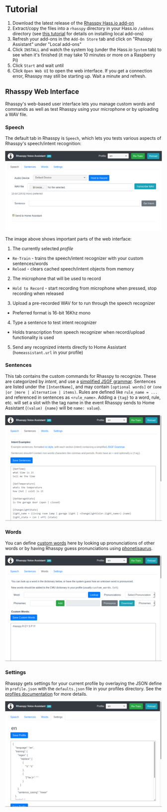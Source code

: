 Tutorial
==========

1. Download the latest release of the [Rhasspy Hass.io add-on](https://github.com/synesthesiam/rhasspy-hassio-addon/releases)
2. Extract/copy the files into a `rhasspy` directory in your Hass.io `/addons` directory (see [this tutorial](https://developers.home-assistant.io/docs/en/hassio_addon_tutorial.html) for details on installing local add-ons)
3. Refresh your add-ons in the `Add-On Store` tab and click on  "Rhasspy Assistant" under "Local add-ons"
4. Click `INSTALL` and watch the system log (under the Hass.io `System` tab) to see when it's finished (it may take 10 minutes or more on a Raspberry Pi)
5. Click `Start` and wait until
6. Click `Open Web UI` to open the web interface. If you get a connection error, Rhasspy may still be starting up. Wait a minute and refresh.

Rhasspy Web Interface
--------------------------

Rhasspy's web-based user interface lets you manage custom words and commands as
well as test Rhasspy using your microphone or by uploading a WAV file.

### Speech

The default tab in Rhasspy is `Speech`, which lets you tests various aspects of
Rhasspy's speech/intent recognition:

<img src="img/web-speech.png">

The image above shows important parts of the web interface:

1. The currently selected *profile*
  * `Re-Train` - trains the speech/intent recognizer with your custom sentences/words
  * `Reload` - clears cached speech/intent objects from memory
2. The microphone that will be used to record
  * `Hold to Record` - start recording from microphone when pressed, stop recording when released
3. Upload a pre-recorded WAV for to run through the speech recognizer
  * Preferred format is 16-bit 16Khz mono
4. Type a sentence to test intent recognizer
  * Holds transcription from speech recognizer when record/upload functionality is used
5. Send any recognized intents directly to Home Assistant (`homeassistant.url` in your profile)

### Sentences

This tab contains the custom commands for Rhasspy to recognize. These are categorized by *intent*, and use a [simplified JSGF grammar](sentences.md). Sentences are listed under the `[IntentName]`, and may contain `[optional words]` or `(one |or |more | alternative | items)`. Rules are defined like `rule_name = ...` and referenced in sentences as `<rule_name>`. Adding a `{tag}` to a word, rule, etc. will set a slot with the tag name in the event Rhasspy sends to Home Assistant (`(value) {name}` will be `name: value`).

<img src="img/web-sentences.png">

### Words

You can define [custom words](https://cmusphinx.github.io/wiki/tutorialdict/) here by looking up pronunciations of other words or by having Rhasspy guess pronunciations using [phonetisaurus](https://github.com/AdolfVonKleist/Phonetisaurus).

<img src="img/web-words.png">

### Settings

Rhasspy gets settings for your current profile by overlaying the JSON define in `profile.json` with the `defaults.json` file in your profiles directory. See the [profiles documentation](profiles.md) for more details.

<img src="img/web-settings.png">
